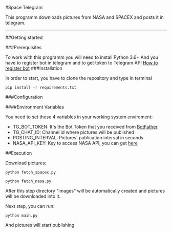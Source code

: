 #Space Telegram

This programm downloads pictures from NASA and SPACEX and posts it in telegram.
***

##Getting started

###Prerequisites

To work with this programm you will need to install Python 3.6+
And you have to register bot in telegram and to get token to Telegram API [How to register bot](https://way23.ru/%D1%80%D0%B5%D0%B3%D0%B8%D1%81%D1%82%D1%80%D0%B0%D1%86%D0%B8%D1%8F-%D0%B1%D0%BE%D1%82%D0%B0-%D0%B2-telegram.html)
###Installation

In order to start, you have to clone the repository and type in terminal
```angular2html
pip install -r requirements.txt
```

###Configuration

####Environment Variables

You need to set these 4 variables in your working system enviroment:
* TG_BOT_TOKEN: It's the Bot Token that you received from [BotFather](https://t.me/BotFather).
* TG_CHAT_ID: Channel id where pictures will be published
* POSTING_INTERVAL: Pictures' publication interval in seconds
* NASA_API_KEY: Key to access NASA API, you can get [here](https://api.nasa.gov)

##Execution

Download pictures:
```angular2html
python fetch_spacex.py
```
```angular2html
python fetch_nasa.py
```
After this step directory "images" will be automatically created and pictures will be downloaded into it.

Next step, you can run:
```angular2html
python main.py
```
And pictures will start publishing